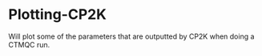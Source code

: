 # Plotting-CP2K
Will plot some of the parameters that are outputted by CP2K when doing a CTMQC run.
